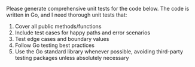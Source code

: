 Please generate comprehensive unit tests for the code below. The code is written in Go, and I need thorough unit tests that:

1. Cover all public methods/functions
2. Include test cases for happy paths and error scenarios
3. Test edge cases and boundary values
4. Follow Go testing best practices
5. Use the Go standard library whenever possible, avoiding third-party testing packages unless absolutely necessary
